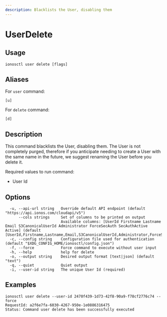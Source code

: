 ```yaml
---
description: Blacklists the User, disabling them
---
```


# UserDelete

## Usage

```text
ionosctl user delete [flags]
```

## Aliases

For `user` command:
```text
[u]
```

For `delete` command:
```text
[d]
```

## Description

This command blacklists the User, disabling them. The User is not completely purged, therefore if you anticipate needing to create a User with the same name in the future, we suggest renaming the User before you delete it.

Required values to run command:

* User Id

## Options

```text
  -u, --api-url string   Override default API endpoint (default "https://api.ionos.com/cloudapi/v5")
      --cols strings     Set of columns to be printed on output 
                         Available columns: [UserId Firstname Lastname Email S3CanonicalUserId Administrator ForceSecAuth SecAuthActive Active] (default [UserId,Firstname,Lastname,Email,S3CanonicalUserId,Administrator,ForceSecAuth,SecAuthActive,Active])
  -c, --config string    Configuration file used for authentication (default "$XDG_CONFIG_HOME/ionosctl/config.json")
  -f, --force            Force command to execute without user input
  -h, --help             help for delete
  -o, --output string    Desired output format [text|json] (default "text")
  -q, --quiet            Quiet output
  -i, --user-id string   The unique User Id (required)
```

## Examples

```text
ionosctl user delete --user-id 2470f439-1d73-42f8-90a9-f78cf2776c74 --force 
RequestId: a2f6e7fa-6030-4267-950e-1e0886316475
Status: Command user delete has been successfully executed
```

